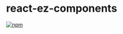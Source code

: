 # react-ez-components

[![npm](https://img.shields.io/npm/v/react-ez-components.svg)](https://github.com/PlayLikeNeverB4/react-ez-components)
